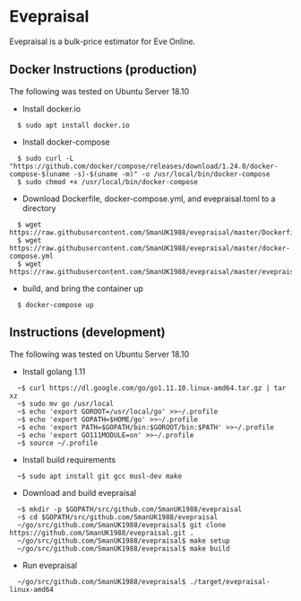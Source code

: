 # Evepraisal
Evepraisal is a bulk-price estimator for Eve Online.

## Docker Instructions (production)
The following was tested on Ubuntu Server 18.10
- Install docker.io
```
  $ sudo apt install docker.io
```
- Install docker-compose
```
  $ sudo curl -L "https://github.com/docker/compose/releases/download/1.24.0/docker-compose-$(uname -s)-$(uname -m)" -o /usr/local/bin/docker-compose
  $ sudo chmod +x /usr/local/bin/docker-compose
```
- Download Dockerfile, docker-compose.yml, and evepraisal.toml to a directory
```
  $ wget https://raw.githubusercontent.com/SmanUK1988/evepraisal/master/Dockerfile
  $ wget https://raw.githubusercontent.com/SmanUK1988/evepraisal/master/docker-compose.yml
  $ wget https://raw.githubusercontent.com/SmanUK1988/evepraisal/master/evepraisal.toml
```
- build, and bring the container up
```
  $ docker-compose up
```

## Instructions (development)
The following was tested on Ubuntu Server 18.10
- Install golang 1.11
```
  ~$ curl https://dl.google.com/go/go1.11.10.linux-amd64.tar.gz | tar xz
  ~$ sudo mv go /usr/local
  ~$ echo 'export GOROOT=/usr/local/go' >>~/.profile
  ~$ echo 'export GOPATH=$HOME/go' >>~/.profile
  ~$ echo 'export PATH=$GOPATH/bin:$GOROOT/bin:$PATH' >>~/.profile
  ~$ echo 'export GO111MODULE=on' >>~/.profile
  ~$ source ~/.profile
```
- Install build requirements
```
  ~$ sudo apt install git gcc musl-dev make
```
- Download and build evepraisal
```
  ~$ mkdir -p $GOPATH/src/github.com/SmanUK1988/evepraisal
  ~$ cd $GOPATH/src/github.com/SmanUK1988/evepraisal
  ~/go/src/github.com/SmanUK1988/evepraisal$ git clone https://github.com/SmanUK1988/evepraisal.git .
  ~/go/src/github.com/SmanUK1988/evepraisal$ make setup
  ~/go/src/github.com/SmanUK1988/evepraisal$ make build
```
- Run evepraisal
```
  ~/go/src/github.com/SmanUK1988/evepraisal$ ./target/evepraisal-linux-amd64
```
